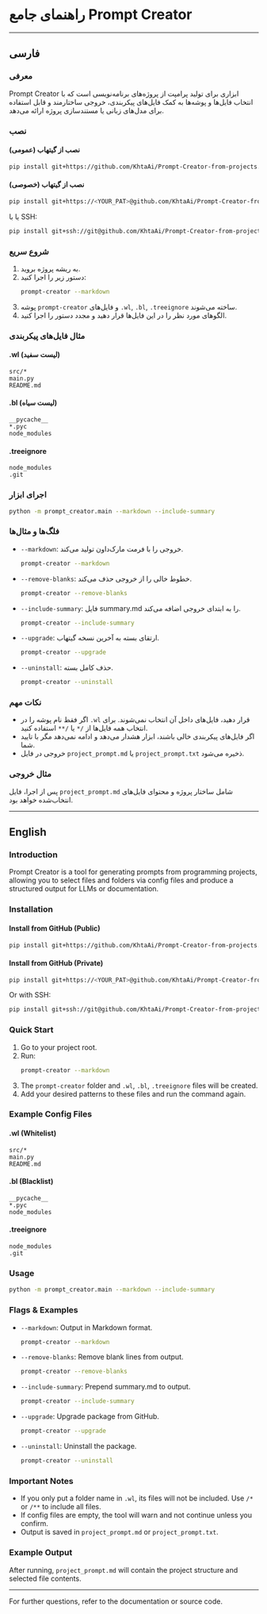 # راهنمای جامع Prompt Creator

---

## فارسی

### معرفی

Prompt Creator ابزاری برای تولید پرامپت از پروژه‌های برنامه‌نویسی است که با انتخاب فایل‌ها و پوشه‌ها به کمک فایل‌های پیکربندی، خروجی ساختارمند و قابل استفاده برای مدل‌های زبانی یا مستندسازی پروژه ارائه می‌دهد.

### نصب

#### نصب از گیتهاب (عمومی)

```bash
pip install git+https://github.com/KhtaAi/Prompt-Creator-from-projects.git
```

#### نصب از گیتهاب (خصوصی)

```bash
pip install git+https://<YOUR_PAT>@github.com/KhtaAi/Prompt-Creator-from-projects.git
```

یا با SSH:

```bash
pip install git+ssh://git@github.com/KhtaAi/Prompt-Creator-from-projects.git
```

### شروع سریع

1. به ریشه پروژه بروید.
2. دستور زیر را اجرا کنید:
   ```bash
   prompt-creator --markdown
   ```
3. پوشه `prompt-creator` و فایل‌های `.wl`, `.bl`, `.treeignore` ساخته می‌شوند.
4. الگوهای مورد نظر را در این فایل‌ها قرار دهید و مجدد دستور را اجرا کنید.

### مثال فایل‌های پیکربندی

#### .wl (لیست سفید)

```
src/*
main.py
README.md
```

#### .bl (لیست سیاه)

```
__pycache__
*.pyc
node_modules
```

#### .treeignore

```
node_modules
.git
```

### اجرای ابزار

```bash
python -m prompt_creator.main --markdown --include-summary
```

### فلگ‌ها و مثال‌ها

- `--markdown`: خروجی را با فرمت مارک‌داون تولید می‌کند.
  ```bash
  prompt-creator --markdown
  ```
- `--remove-blanks`: خطوط خالی را از خروجی حذف می‌کند.
  ```bash
  prompt-creator --remove-blanks
  ```
- `--include-summary`: فایل summary.md را به ابتدای خروجی اضافه می‌کند.
  ```bash
  prompt-creator --include-summary
  ```
- `--upgrade`: ارتقای بسته به آخرین نسخه گیتهاب.
  ```bash
  prompt-creator --upgrade
  ```
- `--uninstall`: حذف کامل بسته.
  ```bash
  prompt-creator --uninstall
  ```

### نکات مهم

- اگر فقط نام پوشه را در `.wl` قرار دهید، فایل‌های داخل آن انتخاب نمی‌شوند. برای انتخاب همه فایل‌ها از `/*` یا `/**` استفاده کنید.
- اگر فایل‌های پیکربندی خالی باشند، ابزار هشدار می‌دهد و ادامه نمی‌دهد مگر با تایید شما.
- خروجی در فایل `project_prompt.md` یا `project_prompt.txt` ذخیره می‌شود.

### مثال خروجی

پس از اجرا، فایل `project_prompt.md` شامل ساختار پروژه و محتوای فایل‌های انتخاب‌شده خواهد بود.

---

## English

### Introduction

Prompt Creator is a tool for generating prompts from programming projects, allowing you to select files and folders via config files and produce a structured output for LLMs or documentation.

### Installation

#### Install from GitHub (Public)

```bash
pip install git+https://github.com/KhtaAi/Prompt-Creator-from-projects.git
```

#### Install from GitHub (Private)

```bash
pip install git+https://<YOUR_PAT>@github.com/KhtaAi/Prompt-Creator-from-projects.git
```

Or with SSH:

```bash
pip install git+ssh://git@github.com/KhtaAi/Prompt-Creator-from-projects.git
```

### Quick Start

1. Go to your project root.
2. Run:
   ```bash
   prompt-creator --markdown
   ```
3. The `prompt-creator` folder and `.wl`, `.bl`, `.treeignore` files will be created.
4. Add your desired patterns to these files and run the command again.

### Example Config Files

#### .wl (Whitelist)

```
src/*
main.py
README.md
```

#### .bl (Blacklist)

```
__pycache__
*.pyc
node_modules
```

#### .treeignore

```
node_modules
.git
```

### Usage

```bash
python -m prompt_creator.main --markdown --include-summary
```

### Flags & Examples

- `--markdown`: Output in Markdown format.
  ```bash
  prompt-creator --markdown
  ```
- `--remove-blanks`: Remove blank lines from output.
  ```bash
  prompt-creator --remove-blanks
  ```
- `--include-summary`: Prepend summary.md to output.
  ```bash
  prompt-creator --include-summary
  ```
- `--upgrade`: Upgrade package from GitHub.
  ```bash
  prompt-creator --upgrade
  ```
- `--uninstall`: Uninstall the package.
  ```bash
  prompt-creator --uninstall
  ```

### Important Notes

- If you only put a folder name in `.wl`, its files will not be included. Use `/*` or `/**` to include all files.
- If config files are empty, the tool will warn and not continue unless you confirm.
- Output is saved in `project_prompt.md` or `project_prompt.txt`.

### Example Output

After running, `project_prompt.md` will contain the project structure and selected file contents.

---

For further questions, refer to the documentation or source code.
